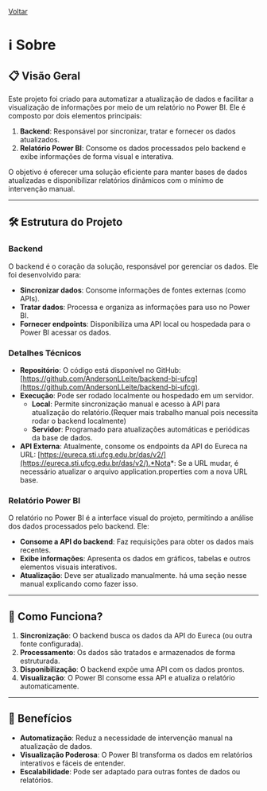 [Voltar](../index.md)

# ℹ️ Sobre

## 📋 Visão Geral

Este projeto foi criado para automatizar a atualização de dados e facilitar a visualização de informações por meio de um relatório no Power BI. Ele é composto por dois elementos principais:

1. **Backend**: Responsável por sincronizar, tratar e fornecer os dados atualizados.
2. **Relatório Power BI**: Consome os dados processados pelo backend e exibe informações de forma visual e interativa.

O objetivo é oferecer uma solução eficiente para manter bases de dados atualizadas e disponibilizar relatórios dinâmicos com o mínimo de intervenção manual.

---

## 🛠️ Estrutura do Projeto

### Backend

O backend é o coração da solução, responsável por gerenciar os dados. Ele foi desenvolvido para:

- **Sincronizar dados**: Consome informações de fontes externas (como APIs).
- **Tratar dados**: Processa e organiza as informações para uso no Power BI.
- **Fornecer endpoints**: Disponibiliza uma API local ou hospedada para o Power BI acessar os dados.

### Detalhes Técnicos

- **Repositório**: O código está disponível no GitHub: [https://github.com/AndersonLLeite/backend-bi-ufcg](https://github.com/AndersonLLeite/backend-bi-ufcg).
- **Execução**: Pode ser rodado localmente ou hospedado em um servidor.
    - **Local**: Permite sincronização manual e acesso à API para atualização do relatório.(Requer mais trabalho manual pois necessita rodar o backend localmente)
    - **Servidor**: Programado para atualizações automáticas e periódicas da base de dados.
- **API Externa**: Atualmente, consome os endpoints da API do Eureca na URL: [https://eureca.sti.ufcg.edu.br/das/v2/](https://eureca.sti.ufcg.edu.br/das/v2/).*Nota*: Se a URL mudar, é necessário atualizar o arquivo application.properties com a nova URL base.

### Relatório Power BI

O relatório no Power BI é a interface visual do projeto, permitindo a análise dos dados processados pelo backend. Ele:

- **Consome a API do backend**: Faz requisições para obter os dados mais recentes.
- **Exibe informações**: Apresenta os dados em gráficos, tabelas e outros elementos visuais interativos.
- **Atualização**: Deve ser atualizado manualmente. há uma seção nesse manual explicando como fazer isso.

---

## 🚀 Como Funciona?

1. **Sincronização**: O backend busca os dados da API do Eureca (ou outra fonte configurada).
2. **Processamento**: Os dados são tratados e armazenados de forma estruturada.
3. **Disponibilização**: O backend expõe uma API com os dados prontos.
4. **Visualização**: O Power BI consome essa API e atualiza o relatório automaticamente.

---

## 🌟 Benefícios

- **Automatização**: Reduz a necessidade de intervenção manual na atualização de dados.
- **Visualização Poderosa**: O Power BI transforma os dados em relatórios interativos e fáceis de entender.
- **Escalabilidade**: Pode ser adaptado para outras fontes de dados ou relatórios.
